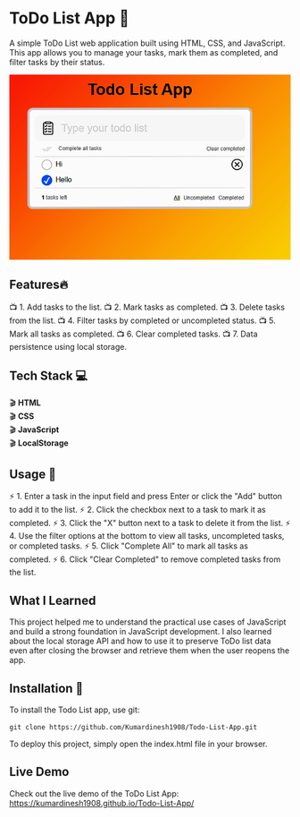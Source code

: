 # ToDo List App :pushpin:
A simple ToDo List web application built using HTML, CSS, and JavaScript. 
This app allows you to manage your tasks, mark them as completed, and filter tasks by their status.

<img src="/ToDo Image.png">


## Features:fire:
:tv: 1. Add tasks to the list.
:tv: 2. Mark tasks as completed.
:tv: 3. Delete tasks from the list.
:tv: 4. Filter tasks by completed or uncompleted status.
:tv: 5. Mark all tasks as completed.
:tv: 6. Clear completed tasks.
:tv: 7. Data persistence using local storage.
  
## Tech Stack :computer:
:clapper: **HTML** <br>
:clapper: **CSS** <br>
:clapper: **JavaScript** <br>
:clapper: **LocalStorage** <br>

## Usage :pencil:
:zap: 1. Enter a task in the input field and press Enter or click the "Add" button to add it to the list.
:zap: 2. Click the checkbox next to a task to mark it as completed.
:zap: 3. Click the "X" button next to a task to delete it from the list.
:zap: 4. Use the filter options at the bottom to view all tasks, uncompleted tasks, or completed tasks.
:zap: 5. Click "Complete All" to mark all tasks as completed.
:zap: 6. Click "Clear Completed" to remove completed tasks from the list.

## What I Learned
This project helped me to understand the practical use cases of JavaScript and build a strong foundation in JavaScript development. I also learned about the local storage API and how to use it to preserve ToDo list data even after closing the browser and retrieve them when the user reopens the app.

## Installation :notebook:
To install the Todo List app, use git:
```
git clone https://github.com/Kumardinesh1908/Todo-List-App.git
```
To deploy this project, simply open the index.html file in your browser.

## Live Demo
Check out the live demo of the ToDo List App: https://kumardinesh1908.github.io/Todo-List-App/

